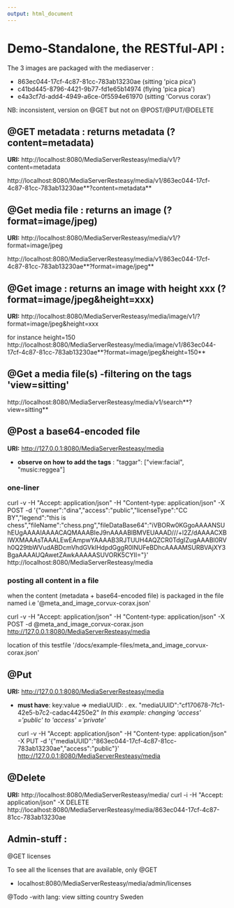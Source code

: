 ```yaml
---
output: html_document
---
```

# Demo-Standalone, the RESTful-API :
The 3 images are packaged with the mediaserver :<p>
* 863ec044-17cf-4c87-81cc-783ab13230ae (sitting 'pica pica')
* c41bd445-8796-4421-9b77-fd1e65b14974 (flying 'pica pica')
* e4a3cf7d-add4-4949-a6ce-0f5594e61970 (sitting 'Corvus corax')

NB: inconsistent, version on @GET but not on @POST/@PUT/@DELETE <br>

## @GET metadata : returns metadata (?content=metadata)
**URI:** http://localhost:8080/MediaServerResteasy/media/v1/<uuid>?content=metadata <p>
http://localhost:8080/MediaServerResteasy/media/v1/863ec044-17cf-4c87-81cc-783ab13230ae**?content=metadata**<p>


## @Get media file : returns an image (?format=image/jpeg)
**URI:** http://localhost:8080/MediaServerResteasy/media/v1/<uuid>?format=image/jpeg <p>
http://localhost:8080/MediaServerResteasy/media/v1/863ec044-17cf-4c87-81cc-783ab13230ae**?format=image/jpeg**<p>

## @Get image : returns an image with height xxx (?format=image/jpeg&height=xxx)
**URI:** http://localhost:8080/MediaServerResteasy/media/image/v1/<uuid>?format=image/jpeg&height=xxx <p>
for instance height=150 <br>
http://localhost:8080/MediaServerResteasy/media/image/v1/863ec044-17cf-4c87-81cc-783ab13230ae**?format=image/jpeg&height=150**

## @Get a media file(s) -filtering  on the tags  'view=sitting'
http://localhost:8080/MediaServerResteasy/media/v1/search**?view=sitting**

## @Post a base64-encoded file
**URI:** http://127.0.0.1:8080/MediaServerResteasy/media<p>
* **observe on how to add the tags** : "taggar": ["view:facial", "music:reggea"] <p>
### one-liner
curl -v -H "Accept: application/json" -H "Content-type: application/json" -X POST -d '{"owner":"dina","access":"public","licenseType":"CC BY","legend":"this is chess","fileName":"chess.png","fileDataBase64":"iVBORw0KGgoAAAANSUhEUgAAAAIAAAACAQMAAABIeJ9nAAAABlBMVEUAAAD///+l2Z/dAAAACXBIWXMAAAsTAAALEwEAmpwYAAAAB3RJTUUH4AQZCR0TdgIZugAAABl0RVh0Q29tbWVudABDcmVhdGVkIHdpdGggR0lNUFeBDhcAAAAMSURBVAjXY3BgaAAAAUQAwetZAwkAAAAASUVORK5CYII="}' http://localhost:8080/MediaServerResteasy/media <p>

### posting all content in a file
when the content (metadata + base64-encoded file) is packaged in the file named i.e '@meta_and_image_corvux-corax.json' <p>
curl -v -H "Accept: application/json" -H "Content-type: application/json" -X POST -d @meta_and_image_corvux-corax.json http://127.0.0.1:8080/MediaServerResteasy/media <p>
location of this testfile '/docs/example-files/meta_and_image_corvux-corax.json'<p>


## @Put 
**URI:** http://127.0.0.1:8080/MediaServerResteasy/media<p>
* **must have**: key:value => mediaUUID:<UUID>  . ex.  "mediaUUID":"cf170678-7fc1-42e5-b7c2-cadac44250e2"
*In this example: changing 'access' ='public' to 'access' ='private'*<p>
curl -v -H "Accept: application/json" -H "Content-type: application/json" -X PUT -d  '{"mediaUUID":"863ec044-17cf-4c87-81cc-783ab13230ae","access":"public"}' http://127.0.0.1:8080/MediaServerResteasy/media

## @Delete
**URI:**  http://localhost:8080/MediaServerResteasy/media/<uuid>
curl -i -H "Accept: application/json" -X DELETE   http://localhost:8080/MediaServerResteasy/media/863ec044-17cf-4c87-81cc-783ab13230ae

## Admin-stuff :
@GET licenses<p>
To see all the licenses that are available, only @GET <br>
* localhost:8080/MediaServerResteasy/media/admin/licenses



@Todo
-with lang:
<tags>
  <tag lang=”sv_SE””>
    <name>view</name>
    <value>sitting</value>
  </tag>
<tag lang=”sv_SE””>
    <name>country</name>
    <value>Sweden</value>
